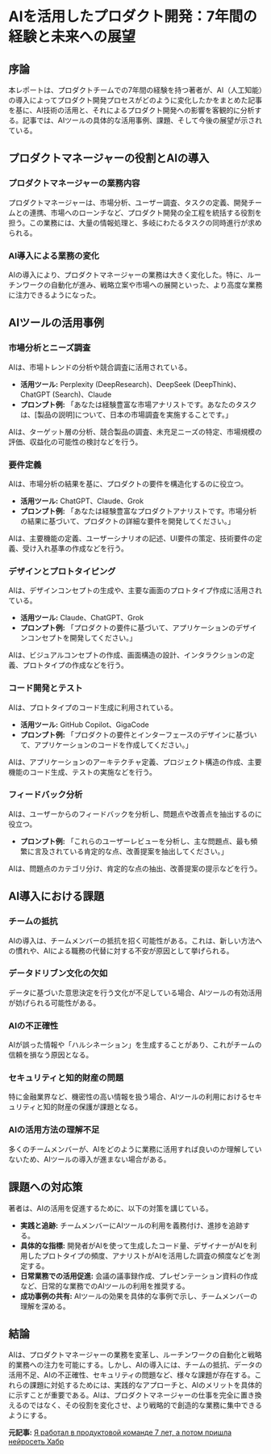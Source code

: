 # AIを活用したプロダクト開発：7年間の経験と未来への展望

## 序論

本レポートは、プロダクトチームでの7年間の経験を持つ著者が、AI（人工知能）の導入によってプロダクト開発プロセスがどのように変化したかをまとめた記事を基に、AI技術の活用と、それによるプロダクト開発への影響を客観的に分析する。記事では、AIツールの具体的な活用事例、課題、そして今後の展望が示されている。

## プロダクトマネージャーの役割とAIの導入

### プロダクトマネージャーの業務内容

プロダクトマネージャーは、市場分析、ユーザー調査、タスクの定義、開発チームとの連携、市場へのローンチなど、プロダクト開発の全工程を統括する役割を担う。この業務には、大量の情報処理と、多岐にわたるタスクの同時進行が求められる。

### AI導入による業務の変化

AIの導入により、プロダクトマネージャーの業務は大きく変化した。特に、ルーチンワークの自動化が進み、戦略立案や市場への展開といった、より高度な業務に注力できるようになった。

## AIツールの活用事例

### 市場分析とニーズ調査

AIは、市場トレンドの分析や競合調査に活用されている。

* **活用ツール:** Perplexity (DeepResearch)、DeepSeek (DeepThink)、ChatGPT (Search)、Claude
* **プロンプト例:** 「あなたは経験豊富な市場アナリストです。あなたのタスクは、[製品の説明]について、日本の市場調査を実施することです。」

 AIは、ターゲット層の分析、競合製品の調査、未充足ニーズの特定、市場規模の評価、収益化の可能性の検討などを行う。

### 要件定義

AIは、市場分析の結果を基に、プロダクトの要件を構造化するのに役立つ。

* **活用ツール:** ChatGPT、Claude、Grok
* **プロンプト例:** 「あなたは経験豊富なプロダクトアナリストです。市場分析の結果に基づいて、プロダクトの詳細な要件を開発してください。」

 AIは、主要機能の定義、ユーザーシナリオの記述、UI要件の策定、技術要件の定義、受け入れ基準の作成などを行う。

### デザインとプロトタイピング

AIは、デザインコンセプトの生成や、主要な画面のプロトタイプ作成に活用されている。

* **活用ツール:** Claude、ChatGPT、Grok
* **プロンプト例:** 「プロダクトの要件に基づいて、アプリケーションのデザインコンセプトを開発してください。」

 AIは、ビジュアルコンセプトの作成、画面構造の設計、インタラクションの定義、プロトタイプの作成などを行う。

### コード開発とテスト

AIは、プロトタイプのコード生成に利用されている。

* **活用ツール:** GitHub Copilot、GigaCode
* **プロンプト例:** 「プロダクトの要件とインターフェースのデザインに基づいて、アプリケーションのコードを作成してください。」

 AIは、アプリケーションのアーキテクチャ定義、プロジェクト構造の作成、主要機能のコード生成、テストの実施などを行う。

### フィードバック分析

AIは、ユーザーからのフィードバックを分析し、問題点や改善点を抽出するのに役立つ。

* **プロンプト例:** 「これらのユーザーレビューを分析し、主な問題点、最も頻繁に言及されている肯定的な点、改善提案を抽出してください。」

 AIは、問題点のカテゴリ分け、肯定的な点の抽出、改善提案の提示などを行う。

## AI導入における課題

### チームの抵抗

AIの導入は、チームメンバーの抵抗を招く可能性がある。これは、新しい方法への慣れや、AIによる職務の代替に対する不安が原因として挙げられる。

### データドリブン文化の欠如

データに基づいた意思決定を行う文化が不足している場合、AIツールの有効活用が妨げられる可能性がある。

### AIの不正確性

AIが誤った情報や「ハルシネーション」を生成することがあり、これがチームの信頼を損なう原因となる。

### セキュリティと知的財産の問題

特に金融業界など、機密性の高い情報を扱う場合、AIツールの利用におけるセキュリティと知的財産の保護が課題となる。

### AIの活用方法の理解不足

多くのチームメンバーが、AIをどのように業務に活用すれば良いのか理解していないため、AIツールの導入が進まない場合がある。

## 課題への対応策

著者は、AIの活用を促進するために、以下の対策を講じている。

* **実践と追跡:** チームメンバーにAIツールの利用を義務付け、進捗を追跡する。
* **具体的な指標:** 開発者がAIを使って生成したコード量、デザイナーがAIを利用したプロトタイプの頻度、アナリストがAIを活用した調査の頻度などを測定する。
* **日常業務での活用促進:** 会議の議事録作成、プレゼンテーション資料の作成など、日常的な業務でのAIツールの利用を推奨する。
* **成功事例の共有:** AIツールの効果を具体的な事例で示し、チームメンバーの理解を深める。

## 結論

AIは、プロダクトマネージャーの業務を変革し、ルーチンワークの自動化と戦略的業務への注力を可能にする。しかし、AIの導入には、チームの抵抗、データの活用不足、AIの不正確性、セキュリティの問題など、様々な課題が存在する。これらの課題に対処するためには、実践的なアプローチと、AIのメリットを具体的に示すことが重要である。AIは、プロダクトマネージャーの仕事を完全に置き換えるのではなく、その役割を変化させ、より戦略的で創造的な業務に集中できるようにする。


**元記事:** [Я работал в продуктовой команде 7 лет, а потом пришла нейросеть Хабр](https://habr.com/ru/articles/899952/)